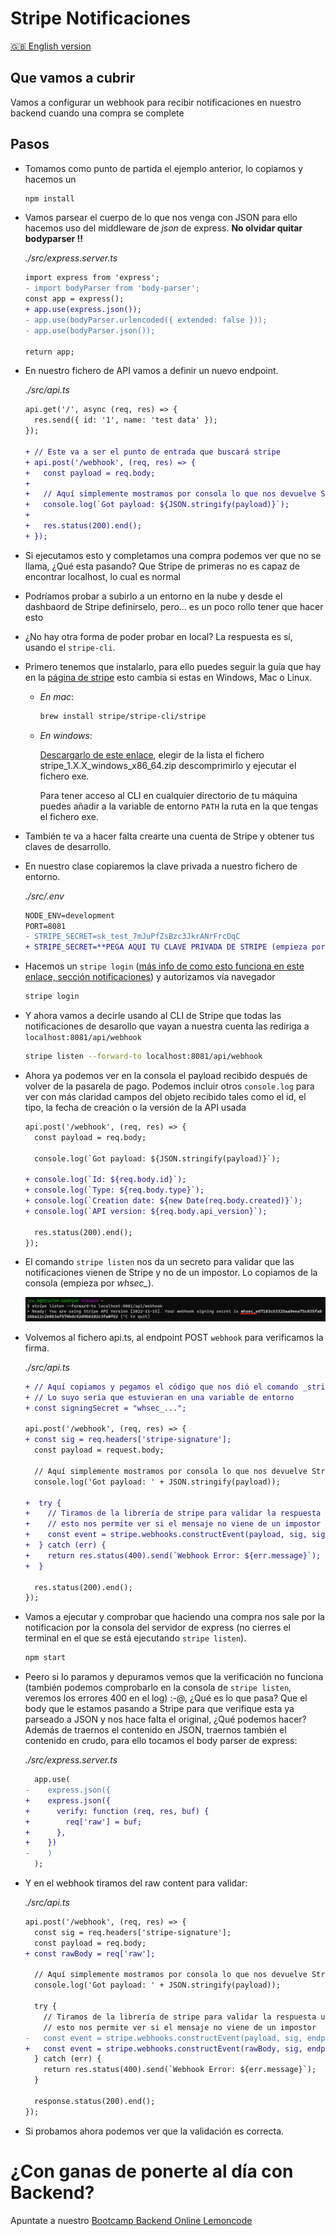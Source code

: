 # Stripe Notificaciones

[🇬🇧 English version](./README.md)

## Que vamos a cubrir

Vamos a configurar un webhook para recibir notificaciones en nuestro backend cuando
una compra se complete

## Pasos

- Tomamos como punto de partida el ejemplo anterior, lo copiamos y hacemos un

  ```bash
  npm install
  ```

- Vamos parsear el cuerpo de lo que nos venga con JSON para ello hacemos uso del middleware de _json_ de express. **No olvidar quitar bodyparser !!**

  _./src/express.server.ts_

  ```diff
  import express from 'express';
  - import bodyParser from 'body-parser';
  const app = express();
  + app.use(express.json());
  - app.use(bodyParser.urlencoded({ extended: false }));
  - app.use(bodyParser.json());

  return app;
  ```

- En nuestro fichero de API vamos a definir un nuevo endpoint.

  _./src/api.ts_

  ```diff
  api.get('/', async (req, res) => {
    res.send({ id: '1', name: 'test data' });
  });

  + // Este va a ser el punto de entrada que buscará stripe
  + api.post('/webhook', (req, res) => {
  +   const payload = req.body;
  +
  +   // Aquí simplemente mostramos por consola lo que nos devuelve Stripe
  +   console.log(`Got payload: ${JSON.stringify(payload)}`);
  +
  +   res.status(200).end();
  + });
  ```

- Si ejecutamos esto y completamos una compra podemos ver que no se llama, ¿Qué esta pasando? Que Stripe de primeras no es capaz de encontrar localhost, lo cual es normal
- Podríamos probar a subirlo a un entorno en la nube y desde el dashbaord de Stripe definírselo, pero... es un poco rollo tener que hacer esto
- ¿No hay otra forma de poder probar en local? La respuesta es sí, usando el `stripe-cli`.
- Primero tenemos que instalarlo, para ello puedes seguir la guía que
  hay en la [página de stripe](https://stripe.com/docs/stripe-cli) esto cambia
  si estas en Windows, Mac o Linux.

  - _En mac_:

    ```bash
    brew install stripe/stripe-cli/stripe
    ```

  - _En windows_:

    [Descargarlo de este enlace](https://github.com/stripe/stripe-cli/releases/latest), elegir de la lista el fichero stripe_1.X.X_windows_x86_64.zip descomprimirlo y ejecutar el fichero exe.

    Para tener acceso al CLI en cualquier directorio de tu máquina puedes añadir a la variable de entorno `PATH` la ruta en la que tengas el fichero exe.

- También te va a hacer falta crearte una cuenta de Stripe y obtener tus claves de desarrollo.
- En nuestro clase copiaremos la clave privada a nuestro fichero de entorno.

  _./src/.env_

  ```diff
  NODE_ENV=development
  PORT=8081
  - STRIPE_SECRET=sk_test_7mJuPfZsBzc3JkrANrFrcDqC
  + STRIPE_SECRET=**PEGA AQUI TU CLAVE PRIVADA DE STRIPE (empieza por sk_text)**
  ```

- Hacemos un `stripe login` ([más info de como esto funciona en este enlace, sección notificaciones](https://lemoncode.net/lemoncode-blog/2021/1/13/pasarelas-de-pago-ii-stripe)) y autorizamos vía navegador

  ```bash
  stripe login
  ```

- Y ahora vamos a decirle usando al CLI de Stripe que todas las notificaciones de desarollo que vayan a nuestra cuenta las rediriga a `localhost:8081/api/webhook`

  ```bash
  stripe listen --forward-to localhost:8081/api/webhook
  ```

- Ahora ya podemos ver en la consola el payload recibido después de volver de la pasarela de pago. Podemos incluir otros `console.log` para ver con más claridad campos del objeto recibido tales como el id, el tipo, la fecha de creación o la versión de la API usada

  ```diff
  api.post('/webhook', (req, res) => {
    const payload = req.body;

    console.log(`Got payload: ${JSON.stringify(payload)}`);

  + console.log(`Id: ${req.body.id}`);
  + console.log(`Type: ${req.body.type}`);
  + console.log(`Creation date: ${new Date(req.body.created)}`);
  + console.log(`API version: ${req.body.api_version}`);

    res.status(200).end();
  });
  ```

- El comando `stripe listen` nos da un secreto para validar que las notificaciones vienen de Stripe y no de un impostor. Lo copiamos de la consola (empieza por _whsec\__).

  ![stripe listen](./resources/stripe_listen.png)

- Volvemos al fichero api.ts, al endpoint POST `webhook` para verificamos la firma.

  _./src/api.ts_

  ```diff
  + // Aquí copiamos y pegamos el código que nos dió el comando _stripe listen --forward_ (el que empieza + por whsec_)
  + // Lo suyo sería que estuvieran en una variable de entorno
  + const signingSecret = "whsec_...";

  api.post('/webhook', (req, res) => {
  + const sig = req.headers['stripe-signature'];
    const payload = request.body;

    // Aquí simplemente mostramos por consola lo que nos devuelve Stripe
    console.log('Got payload: ' + JSON.stringify(payload));

  +  try {
  +    // Tiramos de la librería de stripe para validar la respuesta usando el signingSecret
  +    // esto nos permite ver si el mensaje no viene de un impostor
  +    const event = stripe.webhooks.constructEvent(payload, sig, signingSecret);
  +  } catch (err) {
  +    return res.status(400).send(`Webhook Error: ${err.message}`);
  +  }

    res.status(200).end();
  });
  ```

- Vamos a ejecutar y comprobar que haciendo una compra nos sale por la notificacion por la consola del servidor de express (no cierres el terminal en el que se está ejecutando `stripe listen`).

  ```bash
  npm start
  ```

- Peero si lo paramos y depuramos vemos que la verificación no funciona (también podemos comprobarlo en la consola de `stripe listen`, veremos los errores 400 en el log) :-@, ¿Qué es lo que pasa? Que el body que le estamos pasando a Stripe para que verifique esta ya parseado a JSON y nos hace falta el original, ¿Qué podemos hacer? Además de traernos el contenido en JSON, traernos también el contenido en crudo, para ello tocamos el body parser de express:

  _./src/express.server.ts_

  ```diff
    app.use(
  -    express.json({
  +    express.json({
  +      verify: function (req, res, buf) {
  +        req['raw'] = buf;
  +      },
  +    })
  -    )
    );
  ```

- Y en el webhook tiramos del raw content para validar:

  _./src/api.ts_

  ```diff
  api.post('/webhook', (req, res) => {
    const sig = req.headers['stripe-signature'];
    const payload = req.body;
  + const rawBody = req['raw'];

    // Aquí simplemente mostramos por consola lo que nos devuelve Stripe
    console.log('Got payload: ' + JSON.stringify(payload));

    try {
      // Tiramos de la librería de stripe para validar la respuesta usando el endPointSecret
      // esto nos permite ver si el mensaje no viene de un impostor
  -   const event = stripe.webhooks.constructEvent(payload, sig, endpointSecret);
  +   const event = stripe.webhooks.constructEvent(rawBody, sig, endpointSecret);
    } catch (err) {
      return res.status(400).send(`Webhook Error: ${err.message}`);
    }

    response.status(200).end();
  });
  ```

- Si probamos ahora podemos ver que la validación es correcta.

# ¿Con ganas de ponerte al día con Backend?

Apuntate a nuestro [Bootcamp Backend Online Lemoncode](https://lemoncode.net/bootcamp-backend#bootcamp-backend/banner)
